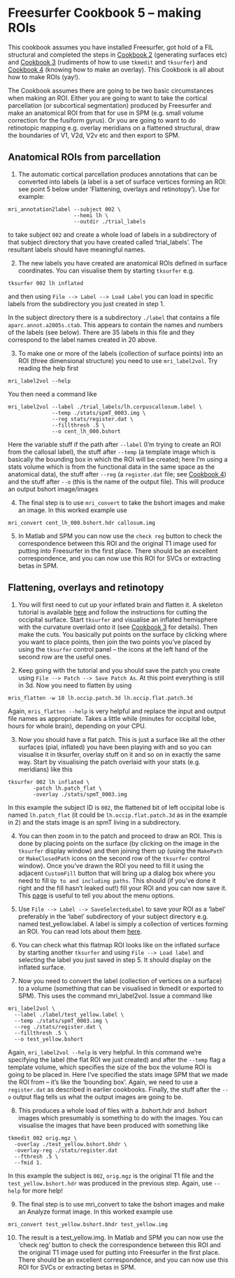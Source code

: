 # Freesurfer Cookbook 5 – making ROIs

This cookbook assumes you have installed Freesurfer, got hold of a FIL structural and completed the steps in [Cookbook 2](Cookbook_2.md) (generating surfaces etc) and [Cookbook 3](Cookbook_3.md) (rudiments of how to use `tkmedit` and `tksurfer`) and [Cookbook 4](Cookbook_4.md) (knowing how to make an overlay). This Cookbook is all about how to make ROIs (yay!).

The Cookbook assumes there are going to be two basic circumstances when making an ROI. Either you are going to want to take the cortical parcellation (or subcortical segmentation) produced by Freesurfer and make an anatomical ROI from that for use in SPM (e.g. small volume correction for the fusiform gyrus). Or you are going to want to do retinotopic mapping e.g. overlay meridians on a flattened structural, draw the boundaries of V1, V2d, V2v etc and then export to SPM.

## Anatomical ROIs from parcellation

1.  The automatic cortical parcellation produces annotations that can be converted into labels (a label is a set of surface vertices forming an ROI: see point 5 below under ‘Flattening, overlays and retinotopy’). Use for example:

```
mri_annotation2label --subject 002 \
                     --hemi lh \
                     --outdir ./trial_labels
```

to take subject `002` and create a whole load of labels in a subdirectory of that subject directory that you have created called ‘trial_labels’. The resultant labels should have meaningful names.

2.  The new labels you have created are anatomical ROIs defined in surface coordinates. You can visualise them by starting `tksurfer` e.g.

```
tksurfer 002 lh inflated
```

and then using `File --> Label --> Load Label` you can load in specific labels from the subdirectory you just created in step 1.

In the subject directory there is a subdirectory `./label` that contains a file `aparc.annot.a2005s.ctab`. This appears to contain the names and numbers of the labels (see below). There are 35 labels in this file and they correspond to the label names created in 20 above.

3.  To make one or more of the labels (collection of surface points) into an ROI (three dimensional structure) you need to use `mri_label2vol`. Try reading the help first

```
mri_label2vol --help
```

You then need a command like

```
mri_label2vol --label ./trial_labels/lh.corpuscallosum.label \
              --temp ./stats/spmT_0003.img \
              --reg stats/register.dat \
              --fillthresh .5 \
              --o cent_lh_000.bshort
```

Here the variable stuff if the path after `--label` (I’m trying to create an ROI from the callosal label), the stuff after `--temp` (a template image which is basically the bounding box in which the ROI will be created; here I’m using a stats volume which is from the functional data in the same space as the anatomical data), the stuff after `--reg` (a `register.dat` file; see [Cookbook 4](Cookbook_4.md)) and the stuff after `--o` (this is the name of the output file). This will produce an output bshort image/images

4.  The final step is to use `mri_convert` to take the bshort images and make an image. In this worked example use

```
mri_convert cent_lh_000.bshort.hdr callosum.img
```

5.  In Matlab and SPM you can now use the `check reg` button to check the correspondence between this ROI and the original T1 image used for putting into Freesurfer in the first place. There should be an excellent correspondence, and you can now use this ROI for SVCs or extracting betas in SPM.

## Flattening, overlays and retinotopy

1.  You will first need to cut up your inflated brain and flatten it. A skeleton tutorial is available [here](http://surfer.nmr.mgh.harvard.edu/fswiki/FreeSurferOccipitalFlattenedPatch) and follow the instructions for cutting the occipital surface. Start `tksurfer` and visualise an inflated hemisphere with the curvature overlaid onto it (see [Cookbook 3](Cookbook_3.md) for details). Then make the cuts. You basically put points on the surface by clicking where you want to place points, then join the two points you’ve placed by using the `tksurfer` control panel – the icons at the left hand of the second row are the useful ones.

2.  Keep going with the tutorial and you should save the patch you create using `File --> Patch --> Save Patch As`. At this point everything is still in 3d. Now you need to flatten by using

```
mris_flatten -w 10 lh.occip.patch.3d lh.occip.flat.patch.3d
```

Again, `mris_flatten --help` is very helpful and replace the input and output file names as appropriate. Takes a little while (minutes for occipital lobe, hours for whole brain), depending on your CPU.

3.  Now you should have a flat patch. This is just a surface like all the other surfaces (pial, inflated) you have been playing with and so you can visualise it in tksurfer, overlay stuff on it and so on in exactly the same way. Start by visualising the patch overlaid with your stats (e.g. meridians) like this

```
tksurfer 002 lh inflated \
        -patch lh.patch_flat \
        -overlay ./stats/spmT_0003.img
```

In this example the subject ID is `002`, the flattened bit of left occipital lobe is named `lh.patch_flat` (it could be `lh.occip.flat.patch.3d` as in the example in 2) and the stats image is an spmT living in a subdirectory.

4.  You can then zoom in to the patch and proceed to draw an ROI. This is done by placing points on the surface (by clicking on the image in the `tksurfer` display window) and then joining them up (using the `MakePath` or `MakeClosedPath` icons on the second row of the `tksurfer` control window). Once you’ve drawn the ROI you need to fill it using the adjacent `CustomFill` button that will bring up a dialog box where you need to fill `Up to and including paths`. This should (if you’ve done it right and the fill hasn’t leaked out!) fill your ROI and you can now save it. This [page](http://surfer.nmr.mgh.harvard.edu/fswiki/TkSurferGuide_2fTkSurferWorkingWithData_2fTkSurferLabel) is useful to tell you about the menu options.

5.  Use `File --> Label --> SaveSelectedLabel` to save your ROI as a ‘label’ preferably in the ‘label’ subdirectory of your subject directory e.g. named test_yellow.label. A label is simply a collection of vertices forming an ROI. You can read lots about them [here](http://surfer.nmr.mgh.harvard.edu/fswiki/TkSurferGuide_2fTkSurferWorkingWithData_2fTkSurferLabel).

6.  You can check what this flatmap ROI looks like on the inflated surface by starting another `tksurfer` and using `File --> Load label` and selecting the label you just saved in step 5. It should display on the inflated surface.

7.  Now you need to convert the label (collection of vertices on a surface) to a volume (something that can be visualised in tkmedit or exported to SPM). This uses the command mri_label2vol. Issue a command like

```
mri_label2vol \
  --label ./label/test_yellow.label \
  --temp ./stats/spmT_0003.img \
  --reg ./stats/register.dat \
  --fillthresh .5 \
  --o test_yellow.bshort
```

Again, `mri_label2vol --help` is very helpful. In this command we’re specifying the label (the flat ROI we just created) and after the `--temp` flag a template volume, which specifies the size of the box the volume ROI is going to be placed in. Here I’ve specified the stats image SPM that we made the ROI from – it’s like the ‘bounding box’. Again, we need to use a `register.dat` as described in earlier cookbooks. Finally, the stuff after the `--o` output flag tells us what the output images are going to be.

8.  This produces a whole load of files with a .bshort.hdr and .bshort images which presumably is something to do with the images. You can visualise the images that have been produced with something like

```
tkmedit 002 orig.mgz \
  -overlay ./test_yellow.bshort.bhdr \
  -overlay-reg ./stats/register.dat
  --fthresh .5 \
  --fmid 1.
```

In this example the subject is `002`, `orig.mgz` is the original T1 file and the `test_yellow.bshort.hdr` was produced in the previous step. Again, use `--help` for more help!

9.  The final step is to use mri_convert to take the bshort images and make an Analyze format image. In this worked example use

```
mri_convert test_yellow.bshort.bhdr test_yellow.img
```

10. The result is a test_yellow.img. In Matlab and SPM you can now use the ‘check reg’ button to check the correspondence between this ROI and the original T1 image used for putting into Freesurfer in the first place. There should be an excellent correspondence, and you can now use this ROI for SVCs or extracting betas in SPM.

